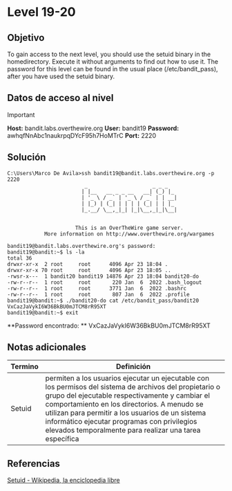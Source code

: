 # Level 19-20
## Objetivo

To gain access to the next level, you should use the setuid binary in the homedirectory. Execute it without arguments to find out how to use it. The password for this level can be found in the usual place (/etc/bandit_pass), after you have used the setuid binary.
## Datos de acceso al nivel

> [!IMPORTANT]
> **Host:** bandit.labs.overthewire.org
> **User:** bandit19
> **Password:** awhqfNnAbc1naukrpqDYcF95h7HoMTrC
> **Port:**  2220
## Solución

```shell
C:\Users\Marco De Avila>ssh bandit19@bandit.labs.overthewire.org -p 2220
                         _                     _ _ _
                        | |__   __ _ _ __   __| (_) |_
                        | '_ \ / _` | '_ \ / _` | | __|
                        | |_) | (_| | | | | (_| | | |_
                        |_.__/ \__,_|_| |_|\__,_|_|\__|


                      This is an OverTheWire game server.
            More information on http://www.overthewire.org/wargames

bandit19@bandit.labs.overthewire.org's password:
bandit19@bandit:~$ ls -la
total 36
drwxr-xr-x  2 root     root      4096 Apr 23 18:04 .
drwxr-xr-x 70 root     root      4096 Apr 23 18:05 ..
-rwsr-x---  1 bandit20 bandit19 14876 Apr 23 18:04 bandit20-do
-rw-r--r--  1 root     root       220 Jan  6  2022 .bash_logout
-rw-r--r--  1 root     root      3771 Jan  6  2022 .bashrc
-rw-r--r--  1 root     root       807 Jan  6  2022 .profile
bandit19@bandit:~$ ./bandit20-do cat /etc/bandit_pass/bandit20
VxCazJaVykI6W36BkBU0mJTCM8rR95XT
bandit19@bandit:~$ exit
```

**Password encontrado: ** VxCazJaVykI6W36BkBU0mJTCM8rR95XT
## Notas adicionales

|Termino | Definición |
|-|-|
|Setuid | permiten a los usuarios ejecutar un ejecutable con los permisos del sistema de archivos del propietario o grupo del ejecutable respectivamente y cambiar el comportamiento en los directorios. A menudo se utilizan para permitir a los usuarios de un sistema informático ejecutar programas con privilegios elevados temporalmente para realizar una tarea específica|
## Referencias

[Setuid - Wikipedia, la enciclopedia libre](https://en.wikipedia.org/wiki/Setuid)
